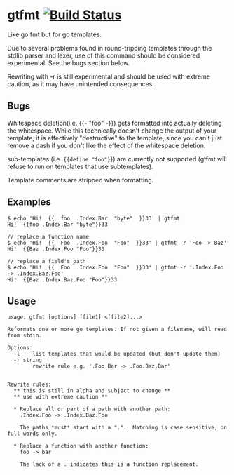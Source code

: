# gtfmt [![Build Status](https://travis-ci.org/gotpl/gtfmt.svg?branch=master)](https://travis-ci.org/gotpl/gtfmt)


Like go fmt but for go templates.

Due to several problems found in round-tripping templates through the stdlib
parser and lexer, use of this command should be considered experimental.  See
the bugs section below.

Rewriting with -r is still experimental and should be used with extreme caution,
as it may have unintended consequences.

## Bugs 

Whitespace deletion(i.e. {{- "foo" -}}) gets formatted into actually deleting
the whitespace.  While this technically doesn't change the output of your
template, it is effectively "destructive" to the template, since you can't just
remove a dash if you don't like the effect of the whitespace deletion.

sub-templates (i.e. `{{define "foo"}`}) are currently not supported
(gtfmt will refuse to run on templates that use subtemplates).

Template comments are stripped when formatting.

## Examples
```
$ echo 'Hi!  {{  foo  .Index.Bar  "byte"  }}33' | gtfmt
Hi!  {{foo .Index.Bar "byte"}}33

// replace a function name
$ echo 'Hi!  {{  Foo  .Index.Foo  "Foo"  }}33' | gtfmt -r 'Foo -> Baz'
Hi!  {{Baz .Index.Foo "Foo"}}33

// replace a field's path
$ echo 'Hi!  {{  Foo  .Index.Foo  "Foo"  }}33' | gtfmt -r '.Index.Foo -> .Index.Baz.Foo'
Hi!  {{Baz .Index.Baz.Foo "Foo"}}33
```

## Usage

```
usage: gtfmt [options] [file1] <[file2]...>

Reformats one or more go templates. If not given a filename, will read from stdin.

Options:
  -l    list templates that would be updated (but don't update them)
  -r string
        rewrite rule e.g. '.Foo.Bar -> .Foo.Baz.Bar'


Rewrite rules:
  ** this is still in alpha and subject to change **
  ** use with extreme caution **

  * Replace all or part of a path with another path:
    .Index.Foo -> .Index.Baz.Foo

    The paths *must* start with a ".".  Matching is case sensitive, on full words only.

  * Replace a function with another function:
    foo -> bar

    The lack of a . indicates this is a function replacement.
```
